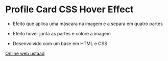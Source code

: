 # Profile Card CSS Hover Effect

- Efeito que aplica uma máscara na imagem e a separa em quatro partes
- Efeito hover junta as partes e colore a imagem

- Desenvolvido com um base em HTML e CSS

[Online web ustaad](https://www.youtube.com/watch?v=ou9yCyc6QMU&list=PLn-1oXF21q6IwN9F3qZF9-2yEpkAtjU9w&index=3&t=34s)